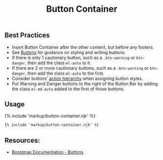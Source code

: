 ﻿---
title: Button Container
summary: The Button Container collects a series of related buttons at bottom of page.
tags: button container
layout: guide
eleventyNavigation:
  key: Button Container
  parent: Components
  order: 70
  excerpt: The Button Container collects a series of related buttons at bottom of page.
  img: /img/illustrations/illus-button-container.svg
---
## Best Practices

- Insert Button Container after the other content, but before any footers.
- See [Buttons](/components/buttons) for guidance on styling and writing buttons.
- If there is only 1 cautionary button, such as a `.btn-warning` or `btn-danger`, then add the class `ml-auto` to it.
- If there are 2 or more cautionary buttons, such as a `.btn-warning` or `btn-danger`, then add the class `ml-auto` to the first.
- Consider buttons’ [action hierarchy](/components/buttons) when assigning button styles.
- Put Warning and Danger buttons to the right of the Button Bar by adding the class `ml-md-auto` added to the first of those buttons.

## Usage

{% include 'markup/button-container.njk' %}

``` html
{% include 'markup/button-container.njk' %}
```
## Resources:
* <a href="https://getbootstrap.com/docs/4.5/components/buttons/" target="_blank">Bootstrap Documentation - Buttons</a>

